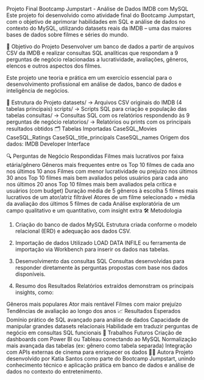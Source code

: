  Projeto Final Bootcamp Jumpstart - Análise de Dados IMDB com MySQL
Este projeto foi desenvolvido como atividade final do Bootcamp Jumpstart, com o objetivo de aprimorar habilidades em SQL e análise de dados no contexto do MySQL, utilizando datasets reais da IMDB – uma das maiores bases de dados sobre filmes e séries do mundo.

🧠 Objetivo do Projeto
Desenvolver um banco de dados a partir de arquivos CSV da IMDB e realizar consultas SQL analíticas que respondam a 9 perguntas de negócio relacionadas a lucratividade, avaliações, gêneros, elencos e outros aspectos dos filmes.

Este projeto une teoria e prática em um exercício essencial para o desenvolvimento profissional em análise de dados, banco de dados e inteligência de negócios.

📁 Estrutura do Projeto
datasets/ → Arquivos CSV originais do IMDB (4 tabelas principais)
scripts/ → Scripts SQL para criação e população das tabelas
consultas/ → Consultas SQL com os relatórios respondendo às 9 perguntas de negócio
relatorios/ → Relatórios ou prints com os principais resultados obtidos
🗂️ Tabelas Importadas
CaseSQL_Movies
CaseSQL_Ratings
CaseSQL_title_principals
CaseSQL_names
Origem dos dados: IMDB Developer Interface

🔍 Perguntas de Negócio Respondidas
Filmes mais lucrativos por faixa etária/gênero
Gêneros mais frequentes entre os Top 10 filmes de cada ano nos últimos 10 anos
Filmes com menor lucratividade ou prejuízo nos últimos 30 anos
Top 10 filmes mais bem avaliados pelos usuários para cada ano nos últimos 20 anos
Top 10 filmes mais bem avaliados pela crítica e usuários (com budget)
Duração média de 5 gêneros à escolha
5 filmes mais lucrativos de um ator/atriz filtrável
Atores de um filme selecionado + média da avaliação dos últimos 5 filmes de cada
Análise exploratória de um campo qualitativo e um quantitativo, com insight extra
🛠️ Metodologia
1. Criação do banco de dados MySQL
Estrutura criada conforme o modelo relacional (ERD) e adequação aos dados CSV.

2. Importação de dados
Utilizado LOAD DATA INFILE ou ferramenta de importação via Workbench para inserir os dados nas tabelas.

3. Desenvolvimento das consultas SQL
Consultas desenvolvidas para responder diretamente às perguntas propostas com base nos dados disponíveis.

4. Resumo dos Resultados
Relatórios extraídos demonstram os principais insights, como:

Gêneros mais populares
Ator mais rentável
Filmes com maior prejuízo
Tendências de avaliação ao longo dos anos
📈 Resultados Esperados
Domínio prático de SQL avançado para análise de dados
Capacidade de manipular grandes datasets relacionais
Habilidade em traduzir perguntas de negócio em consultas SQL funcionais
🔄 Trabalhos Futuros
Criação de dashboards com Power BI ou Tableau conectando ao MySQL
Normalização mais avançada das tabelas (ex: gênero como tabela separada)
Integração com APIs externas de cinema para enriquecer os dados
👩‍💻 Autora
Projeto desenvolvido por Katia Santos como parte do Bootcamp Jumpstart, unindo conhecimento técnico e aplicação prática em banco de dados e análise de dados no contexto do entretenimento.
